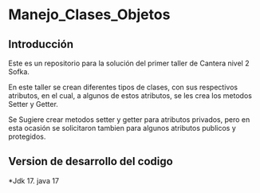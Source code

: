 # Manejo_Clases_Objetos

## Introducción
Este es un repositorio para la solución del primer taller de Cantera nivel 2 Sofka.

En este taller se crean diferentes tipos de clases, con sus respectivos atributos, en el cual, a algunos de estos atributos, se les crea los metodos Setter y Getter. 

Se Sugiere crear metodos setter y getter para atributos privados, pero en esta ocasión se solicitaron tambien para algunos atributos publicos y protegidos.

## Version de desarrollo del codigo
*Jdk 17. java 17


